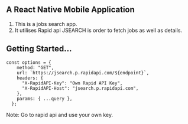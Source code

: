 ## A React Native Mobile Application

1. This is a jobs search app.
2. It utilises Rapid api JSEARCH is order to fetch jobs as well as details.

## Getting Started...

```
const options = {
    method: "GET",
    url: `https://jsearch.p.rapidapi.com/${endpoint}`,
    headers: {
      "X-RapidAPI-Key": "Own Rapid API Key",
      "X-RapidAPI-Host": "jsearch.p.rapidapi.com",
    },
    params: { ...query },
  };
```

Note: Go to rapid api and use your own key.

